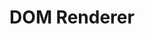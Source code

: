 ---
title: DOM Renderer
id: <%= title.toLowerCase().split(" ").join("_")  %>
item_key: renderer
child: true
---